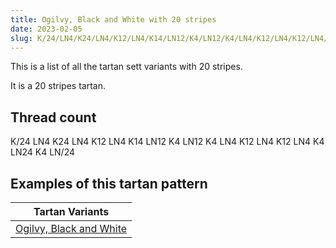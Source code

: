 ```yaml
---
title: Ogilvy, Black and White with 20 stripes
date: 2023-02-05
slug: K/24/LN4/K24/LN4/K12/LN4/K14/LN12/K4/LN12/K4/LN4/K12/LN4/K12/LN4/K4/LN24/K4/LN/24
---
```

This is a list of all the tartan sett variants with 20 stripes.

It is a 20 stripes tartan.


## Thread count
K/24 LN4 K24 LN4 K12 LN4 K14 LN12 K4 LN12 K4 LN4 K12 LN4 K12 LN4 K4 LN24 K4 LN/24

## Examples of this tartan pattern

| Tartan Variants |
|---------------|
| [Ogilvy, Black and White](/variants/k/24/ln4/k24/ln4/k12/ln4/k14/ln12/k4/ln12/k4/ln4/k12/ln4/k12/ln4/k4/ln24/k4/ln/24-k000000-lne0e0e0)||
